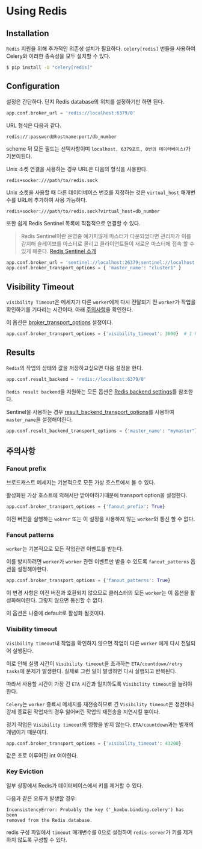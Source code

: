 ﻿# Using Redis

## Installation

`Redis` 지원을 위해 추가적인 의존성 설치가 필요하다. `celery[redis]` 번들을 사용하여 Celery와 이러한 종속성을 모두 설치할 수 있다.

```bash
$ pip install -U "celery[redis]"
```

## Configuration

설정은 간단하다. 단지 Redis database의 위치를 설정하기만 하면 된다.
```python
app.conf.broker_url = 'redis://localhost:6379/0'
```
URL 형식은 다음과 같다.
```
redis://:password@hostname:port/db_number
```

scheme 뒤 모든 필드는 선택사항이며  `localhost, 6379포트, 0번의 데이터베이스`r가 기본이된다.

Unix 소켓 연결을 사용하는 경우 URL은 다음의 형식을 사용한다.
```
redis+socker:///path/to/redis.sock
```

Unix 소켓을 사용할 때 다른 데이터베이스 번호를 지정하는 것은 `virtual_host` 매개변수를 URL에 추가하여 사용 가능하다.
```
redis+socker:///path/to/redis.sock?virtual_host=db_number
```

또한 쉽게 Redis Sentinel 목록에 직접적으로 연결할 수 있다.
> Redis Sentinel이란 운영중 예기치않게 마스터가 다운되었다면 관리자가 이를 감지해 슬레이브를 마스터로 올리고 클라이언트들이 새로운 마스터에 접속 할 수 있게 해준다.
[Redis Sentinel 소개](http://redisgate.jp/redis/sentinel/sentinel.php)

```python
app.conf.broker_url = 'sentinel://localhost:26379;sentinel://localhost:26380;sentinel://localhost:26381'
app.conf.broker_transport_options = { 'master_name': "cluster1" }
```

## Visibility Timeout

`visibility Timeout`은 메세지가 다른 `worker`에게 다시 전달되기 전 `worker`가 작업을 확인하기를 기다리는 시간이다. 아래 [주의사항](http://docs.celeryproject.org/en/latest/getting-started/brokers/redis.html#redis-caveats)을 확인한다.

이 옵션은 [broker_transport_options](http://docs.celeryproject.org/en/latest/userguide/configuration.html#std:setting-broker_transport_options) 설정이다.

```python
app.conf.broker_transport_options = {'visibility_timeout': 3600}  # 1 hour.
```

## Results

`Redis`의 작업의 상태와 값을 저장하고싶으면 다음 설정을 한다.
```python
app.conf.result_backend = 'redis://localhost:6379/0'
```
`Redis result backend`을 지원하는 모든 옵션은 [Redis backend settings](http://docs.celeryproject.org/en/latest/userguide/configuration.html#conf-redis-result-backend)를 참조한다.

Sentinel을 사용하는 경우 [result_backend_transport_options](http://docs.celeryproject.org/en/latest/userguide/configuration.html#std:setting-result_backend_transport_options)를 사용하여 `master_name`을 설정해야한다.

```python
app.conf.result_backend_transport_options = {'master_name': "mymaster"}
```

## 주의사항

### Fanout prefix
브로드캐스트 메세지는 기본적으로 모든 가상 호스트에서 볼 수 있다.

활성화된 가상 호스트에 의해서만 받아야하기때문에 transport option을 설정한다.

```python
app.conf.broker_transport_options = {'fanout_prefix': True}
```

이전 버전을 실행하는 `wokrer` 또는 이 설정을 사용하지 않는 `worker`와 통신 할 수 없다.

### Fanout patterns

`worker`는 기본적으로 모든 작업관련 이벤트를 받는다.

이를 방지하려면 `worker`가 `worker` 관련 이벤트만 받을 수 있도록 `fanout_patterns` 옵션을 설정해야한다.

```python
app.conf.broker_transport_options = {'fanout_patterns': True}
```

이 변경 사항은 이전 버전과 호환되지 않으므로 클러스터의 모든 `worker`는 이 옵션을 활성화해야한다. 그렇지 않으면 통신할 수 없다.

이 옵션은 나중에 default로 활성화 될것이다.

### Visibility timeout

`Visibility timeout`내 작업을 확인하지 않으면 작업이 다른 `worker` 에게 다시 전달되어 실행된다.

이로 인해 실행 시간이 `Visibility timeout`을 초과하는 `ETA/countdown/retry tasks`에 문제가 발생한다. 실제로 그런 일이 발생하면 다시 실행되고 반복된다.

따라서 사용할 시간이 가장 긴 `ETA` 시간과 일치하도록 `Visibility timeout`을 늘려야한다.

`Celery`는 `worker` 종료시 메세지를 재전송하므로 긴 `Visibility timeout`은 정전이나 강제 종료된 작업자의 경우 잃어버린 작업의 재전송을 지연시킬 뿐이다.

정기 작업은 `Visibility timeout`의 영향을 받지 않는다. `ETA/countdown`과는 별개의 개념이기 때문이다.

```python
app.conf.broker_transport_options = {'visibility_timeout': 43200}
```
값은 초로 이루어진 int 여야한다.

### Key Eviction

일부 상황에서 Redis가 데이터베이스에서 키를 제거할 수 있다.

다음과 같은 오류가 발생할 경우:
```
InconsistencyError: Probably the key ('_kombu.binding.celery') has been
removed from the Redis database.
```

redis 구성 파일에서 `timeout` 매개변수를 0으로 설정하여 `redis-server`가 키를 제거하지 않도록 구성할 수 있다.
